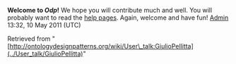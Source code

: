 __Welcome to _Odp_!__ We hope you will contribute much and well. 
You will probably want to read the [help pages](http://ontologydesignpatterns.org/wiki/Help:Contents "Help:Contents"). Again, welcome and have fun! [Admin](../User/ValentinaPresutti "User:ValentinaPresutti") 13:32, 10 May 2011 (UTC)





Retrieved from "[http://ontologydesignpatterns.org/wiki/User\_talk:GiulioPellitta](../User_talk/GiulioPellitta)"